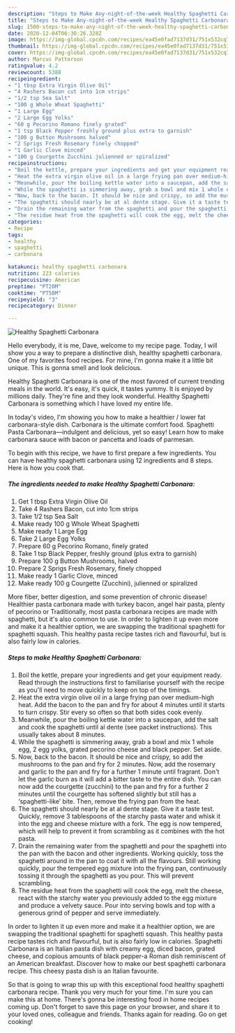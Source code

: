```yaml
---
description: "Steps to Make Any-night-of-the-week Healthy Spaghetti Carbonara"
title: "Steps to Make Any-night-of-the-week Healthy Spaghetti Carbonara"
slug: 1500-steps-to-make-any-night-of-the-week-healthy-spaghetti-carbonara
date: 2020-12-04T06:30:26.328Z
image: https://img-global.cpcdn.com/recipes/ea45e0fad7137d31/751x532cq70/healthy-spaghetti-carbonara-recipe-main-photo.jpg
thumbnail: https://img-global.cpcdn.com/recipes/ea45e0fad7137d31/751x532cq70/healthy-spaghetti-carbonara-recipe-main-photo.jpg
cover: https://img-global.cpcdn.com/recipes/ea45e0fad7137d31/751x532cq70/healthy-spaghetti-carbonara-recipe-main-photo.jpg
author: Marcus Patterson
ratingvalue: 4.2
reviewcount: 5388
recipeingredient:
- "1 tbsp Extra Virgin Olive Oil"
- "4 Rashers Bacon cut into 1cm strips"
- "1/2 tsp Sea Salt"
- "100 g Whole Wheat Spaghetti"
- "1 Large Egg"
- "2 Large Egg Yolks"
- "60 g Pecorino Romano finely grated"
- "1 tsp Black Pepper freshly ground plus extra to garnish"
- "100 g Button Mushrooms halved"
- "2 Sprigs Fresh Rosemary finely chopped"
- "1 Garlic Clove minced"
- "100 g Courgette Zucchini julienned or spiralized"
recipeinstructions:
- "Boil the kettle, prepare your ingredients and get your equipment ready. Read through the instructions first to familiarise yourself with the recipe as you&#39;ll need to move quickly to keep on top of the timings."
- "Heat the extra virgin olive oil in a large frying pan over medium-high heat. Add the bacon to the pan and fry for about 4 minutes until it starts to turn crispy. Stir every so often so that both sides cook evenly."
- "Meanwhile, pour the boiling kettle water into a saucepan, add the salt and cook the spaghetti until al dente (see packet instructions). This usually takes about 8 minutes."
- "While the spaghetti is simmering away, grab a bowl and mix 1 whole egg, 2 egg yolks, grated pecorino cheese and black pepper. Set aside."
- "Now, back to the bacon. It should be nice and crispy, so add the mushrooms to the pan and fry for 2 minutes. Now, add the rosemary and garlic to the pan and fry for a further 1 minute until fragrant. Don&#39;t let the garlic burn as it will add a bitter taste to the entire dish. You can now add the courgette (zucchini) to the pan and fry for a further 2 minutes until the courgette has softened slightly but still has a ‘spaghetti-like’ bite. Then, remove the frying pan from the heat."
- "The spaghetti should nearly be at al dente stage. Give it a taste test. Quickly, remove 3 tablespoons of the starchy pasta water and whisk it into the egg and cheese mixture with a fork. The egg is now tempered, which will help to prevent it from scrambling as it combines with the hot pasta."
- "Drain the remaining water from the spaghetti and pour the spaghetti into the pan with the bacon and other ingredients. Working quickly, toss the spaghetti around in the pan to coat it with all the flavours. Still working quickly, pour the tempered egg mixture into the frying pan, continuously tossing it through the spaghetti as you pour. This will prevent scrambling."
- "The residue heat from the spaghetti will cook the egg, melt the cheese, react with the starchy water you previously added to the egg mixture and produce a velvety sauce. Pour into serving bowls and top with a generous grind of pepper and serve immediately."
categories:
- Recipe
tags:
- healthy
- spaghetti
- carbonara

katakunci: healthy spaghetti carbonara 
nutrition: 223 calories
recipecuisine: American
preptime: "PT20M"
cooktime: "PT58M"
recipeyield: "3"
recipecategory: Dinner

---
```



![Healthy Spaghetti Carbonara](https://img-global.cpcdn.com/recipes/ea45e0fad7137d31/751x532cq70/healthy-spaghetti-carbonara-recipe-main-photo.jpg)

Hello everybody, it is me, Dave, welcome to my recipe page. Today, I will show you a way to prepare a distinctive dish, healthy spaghetti carbonara. One of my favorites food recipes. For mine, I'm gonna make it a little bit unique. This is gonna smell and look delicious.

Healthy Spaghetti Carbonara is one of the most favored of current trending meals in the world. It's easy, it's quick, it tastes yummy. It is enjoyed by millions daily. They're fine and they look wonderful. Healthy Spaghetti Carbonara is something which I have loved my entire life.

In today&#39;s video, I&#39;m showing you how to make a healthier / lower fat carbonara-style dish. Carbonara is the ultimate comfort food. Spaghetti Pasta Carbonara—indulgent and delicious, yet so easy! Learn how to make carbonara sauce with bacon or pancetta and loads of parmesan.


To begin with this recipe, we have to first prepare a few ingredients. You can have healthy spaghetti carbonara using 12 ingredients and 8 steps. Here is how you cook that.

<!--inarticleads1-->

##### The ingredients needed to make Healthy Spaghetti Carbonara:

1. Get 1 tbsp Extra Virgin Olive Oil
1. Take 4 Rashers Bacon, cut into 1cm strips
1. Take 1/2 tsp Sea Salt
1. Make ready 100 g Whole Wheat Spaghetti
1. Make ready 1 Large Egg
1. Take 2 Large Egg Yolks
1. Prepare 60 g Pecorino Romano, finely grated
1. Take 1 tsp Black Pepper, freshly ground (plus extra to garnish)
1. Prepare 100 g Button Mushrooms, halved
1. Prepare 2 Sprigs Fresh Rosemary, finely chopped
1. Make ready 1 Garlic Clove, minced
1. Make ready 100 g Courgette (Zucchini), julienned or spiralized


More fiber, better digestion, and some prevention of chronic disease! Healthier pasta carbonara made with turkey bacon, angel hair pasta, plenty of pecorino or Traditionally, most pasta carbonara recipes are made with spaghetti, but it&#39;s also common to use. In order to lighten it up even more and make it a healthier option, we are swapping the traditional spaghetti for spaghetti squash. This healthy pasta recipe tastes rich and flavourful, but is also fairly low in calories. 

<!--inarticleads2-->

##### Steps to make Healthy Spaghetti Carbonara:

1. Boil the kettle, prepare your ingredients and get your equipment ready. Read through the instructions first to familiarise yourself with the recipe as you&#39;ll need to move quickly to keep on top of the timings.
1. Heat the extra virgin olive oil in a large frying pan over medium-high heat. Add the bacon to the pan and fry for about 4 minutes until it starts to turn crispy. Stir every so often so that both sides cook evenly.
1. Meanwhile, pour the boiling kettle water into a saucepan, add the salt and cook the spaghetti until al dente (see packet instructions). This usually takes about 8 minutes.
1. While the spaghetti is simmering away, grab a bowl and mix 1 whole egg, 2 egg yolks, grated pecorino cheese and black pepper. Set aside.
1. Now, back to the bacon. It should be nice and crispy, so add the mushrooms to the pan and fry for 2 minutes. Now, add the rosemary and garlic to the pan and fry for a further 1 minute until fragrant. Don&#39;t let the garlic burn as it will add a bitter taste to the entire dish. You can now add the courgette (zucchini) to the pan and fry for a further 2 minutes until the courgette has softened slightly but still has a ‘spaghetti-like’ bite. Then, remove the frying pan from the heat.
1. The spaghetti should nearly be at al dente stage. Give it a taste test. Quickly, remove 3 tablespoons of the starchy pasta water and whisk it into the egg and cheese mixture with a fork. The egg is now tempered, which will help to prevent it from scrambling as it combines with the hot pasta.
1. Drain the remaining water from the spaghetti and pour the spaghetti into the pan with the bacon and other ingredients. Working quickly, toss the spaghetti around in the pan to coat it with all the flavours. Still working quickly, pour the tempered egg mixture into the frying pan, continuously tossing it through the spaghetti as you pour. This will prevent scrambling.
1. The residue heat from the spaghetti will cook the egg, melt the cheese, react with the starchy water you previously added to the egg mixture and produce a velvety sauce. Pour into serving bowls and top with a generous grind of pepper and serve immediately.


In order to lighten it up even more and make it a healthier option, we are swapping the traditional spaghetti for spaghetti squash. This healthy pasta recipe tastes rich and flavourful, but is also fairly low in calories. Spaghetti Carbonara is an Italian pasta dish with creamy egg, diced bacon, grated cheese, and copious amounts of black pepper-a Roman dish reminiscent of an American breakfast. Discover how to make our best spaghetti carbonara recipe. This cheesy pasta dish is an Italian favourite. 

So that is going to wrap this up with this exceptional food healthy spaghetti carbonara recipe. Thank you very much for your time. I'm sure you can make this at home. There's gonna be interesting food in home recipes coming up. Don't forget to save this page on your browser, and share it to your loved ones, colleague and friends. Thanks again for reading. Go on get cooking!
